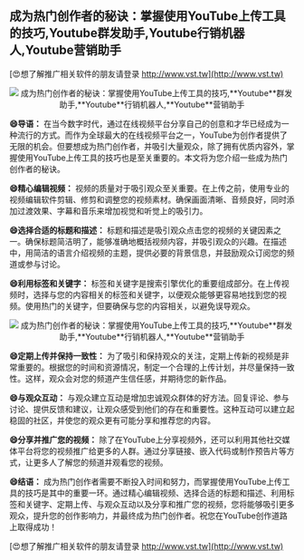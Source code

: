 ## **成为热门创作者的秘诀：掌握使用YouTube上传工具的技巧,**Youtube**群发助手,**Youtube**行销机器人,**Youtube**营销助手**

[😍想了解推广相关软件的朋友请登录 http://www.vst.tw](http://www.vst.tw)

 <center><img src="https://vst.tw/MP4/tuiguang/png/0.png" alt="成为热门创作者的秘诀：掌握使用YouTube上传工具的技巧,**Youtube**群发助手,**Youtube**行销机器人,**Youtube**营销助手"></center>

**😄导语：**
在当今数字时代，通过在线视频平台分享自己的创意和才华已经成为一种流行的方式。而作为全球最大的在线视频平台之一，YouTube为创作者提供了无限的机会。但要想成为热门创作者，并吸引大量观众，除了拥有优质内容外，掌握使用YouTube上传工具的技巧也是至关重要的。本文将为您介绍一些成为热门创作者的秘诀。

**😄精心编辑视频：**
视频的质量对于吸引观众至关重要。在上传之前，使用专业的视频编辑软件剪辑、修剪和调整您的视频素材。确保画面清晰、音频良好，同时添加过渡效果、字幕和音乐来增加视觉和听觉上的吸引力。

**😄选择合适的标题和描述：**
标题和描述是吸引观众点击您的视频的关键因素之一。确保标题简洁明了，能够准确地概括视频内容，并吸引观众的兴趣。在描述中，用简洁的语言介绍视频的主题，提供必要的背景信息，并鼓励观众订阅您的频道或参与讨论。

**😄利用标签和关键字：**
标签和关键字是搜索引擎优化的重要组成部分。在上传视频时，选择与您的内容相关的标签和关键字，以便观众能够更容易地找到您的视频。使用热门的关键字，但要确保与您的内容相关，以避免误导观众。

 <center><img src="https://vst.tw/MP4/tuiguang/png/2.png" alt="成为热门创作者的秘诀：掌握使用YouTube上传工具的技巧,**Youtube**群发助手,**Youtube**行销机器人,**Youtube**营销助手"></center>

**😄定期上传并保持一致性：**
为了吸引和保持观众的关注，定期上传新的视频是非常重要的。根据您的时间和资源情况，制定一个合理的上传计划，并尽量保持一致性。这样，观众会对您的频道产生信任感，并期待您的新作品。

**😄与观众互动：**
与观众建立互动是增加忠诚观众群体的好方法。回复评论、参与讨论、提供反馈和建议，让观众感受到他们的存在和重要性。这种互动可以建立起稳固的社区，并使您的观众更有可能分享和推荐您的内容。

**😄分享并推广您的视频：**
除了在YouTube上分享视频外，还可以利用其他社交媒体平台将您的视频推广给更多的人群。通过分享链接、嵌入代码或制作预告片等方式，让更多人了解您的频道并观看您的视频。

**😄结语：**
成为热门创作者需要不断投入时间和努力，而掌握使用YouTube上传工具的技巧是其中的重要一环。通过精心编辑视频、选择合适的标题和描述、利用标签和关键字、定期上传、与观众互动以及分享和推广您的视频，您将能够吸引更多观众，提升您的创作影响力，并最终成为热门创作者。祝您在YouTube创作道路上取得成功！

[😍想了解推广相关软件的朋友请登录 http://www.vst.tw](http://www.vst.tw)



